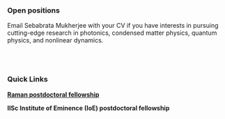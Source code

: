 ### Open positions

Email Sebabrata Mukherjee with your CV if you have interests in pursuing cutting-edge research in photonics, condensed matter physics, quantum physics, and nonlinear dynamics.

<br/><br/>

### Quick Links

<a href="https://iisc.ac.in/wp-content/uploads/2018/12/Advt_Raman_Postdocs.pdf" target="_blank">**Raman postdoctoral fellowship**</a>&nbsp;&nbsp;&nbsp;&nbsp;&nbsp;&nbsp;&nbsp;&nbsp;

**IISc Institute of Eminence (IoE) postdoctoral fellowship**



